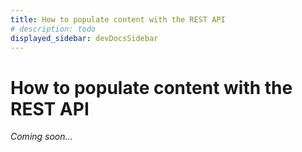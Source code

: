 ```yaml
---
title: How to populate content with the REST API
# description: todo
displayed_sidebar: devDocsSidebar
---
```


# How to populate content with the REST API

_Coming soon…_
